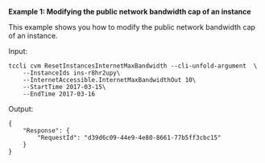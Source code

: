 **Example 1: Modifying the public network bandwidth cap of an instance**

This example shows you how to modify the public network bandwidth cap of an instance.

Input: 

```
tccli cvm ResetInstancesInternetMaxBandwidth --cli-unfold-argument  \
    --InstanceIds ins-r8hr2upy\
    --InternetAccessible.InternetMaxBandwidthOut 10\
    --StartTime 2017-03-15\
    --EndTime 2017-03-16
```

Output: 
```
{
    "Response": {
        "RequestId": "d39d6c09-44e9-4e80-8661-77b5ff3cbc15"
    }
}
```

